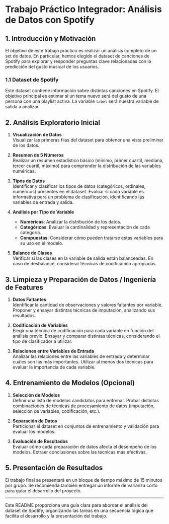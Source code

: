 # Trabajo Práctico Integrador: Análisis de Datos con Spotify

## 1. Introducción y Motivación

El objetivo de este trabajo práctico es realizar un análisis completo de un set de datos. En particular, hemos elegido el dataset de canciones de Spotify para explorar y responder preguntas clave relacionadas con la predicción del gusto musical de los usuarios.

### 1.1 Dataset de Spotify

Este dataset contiene información sobre distintas canciones en Spotify. El objetivo principal es estimar si un tema nuevo será del gusto de una persona con una playlist activa. La variable `label` será nuestra variable de salida a analizar.

## 2. Análisis Exploratorio Inicial

1. **Visualización de Datos**  
   Visualizar las primeras filas del dataset para obtener una vista preliminar de los datos.

2. **Resumen de 5 Números**  
   Realizar un resumen estadístico básico (mínimo, primer cuartil, mediana, tercer cuartil, máximo) para comprender la distribución de las variables numéricas.

3. **Tipos de Datos**  
   Identificar y clasificar los tipos de datos (categóricos, ordinales, numéricos) presentes en el dataset. Evaluar si cada variable es informativa para un problema de clasificación, identificando las variables de entrada y salida.

4. **Análisis por Tipo de Variable**
   - **Numéricas**: Analizar la distribución de los datos.
   - **Categóricas**: Evaluar la cardinalidad y representación de cada categoría.
   - **Compuestas**: Considerar cómo pueden tratarse estas variables para su uso en el modelo.

5. **Balance de Clases**  
   Verificar si las clases en la variable de salida están balanceadas. En caso de desbalance, considerar técnicas de codificación apropiadas.

## 3. Limpieza y Preparación de Datos / Ingeniería de Features

1. **Datos Faltantes**  
   Identificar la cantidad de observaciones y valores faltantes por variable. Proponer y ensayar distintas técnicas de imputación, analizando sus resultados.

2. **Codificación de Variables**  
   Elegir una técnica de codificación para cada variable en función del análisis previo. Ensayar y comparar distintas técnicas, considerando el tipo de clasificador a utilizar.

3. **Relaciones entre Variables de Entrada**  
   Analizar las relaciones entre las variables de entrada y determinar cuáles son las más importantes. Utilizar al menos dos técnicas para evaluar la importancia de cada variable.

## 4. Entrenamiento de Modelos (Opcional)

1. **Selección de Modelos**  
   Definir una lista de modelos candidatos para entrenar. Probar distintas combinaciones de técnicas de procesamiento de datos (imputación, selección de variables, codificación, etc.).

2. **Separación de Datos**  
   Particionar el dataset en conjuntos de entrenamiento y validación para evaluar los modelos.

3. **Evaluación de Resultados**  
   Evaluar cómo cada preparación de datos afecta el desempeño de los modelos. Extraer conclusiones sobre las técnicas más efectivas.

## 5. Presentación de Resultados

El trabajo final se presentará en un bloque de tiempo máximo de 15 minutos por grupo. Se recomienda también entregar un informe de varianza corto para guiar el desarrollo del proyecto.

---

Este README proporciona una guía clara para abordar el análisis del dataset de Spotify, organizando las tareas en una secuencia lógica que facilita el desarrollo y la presentación del trabajo.
